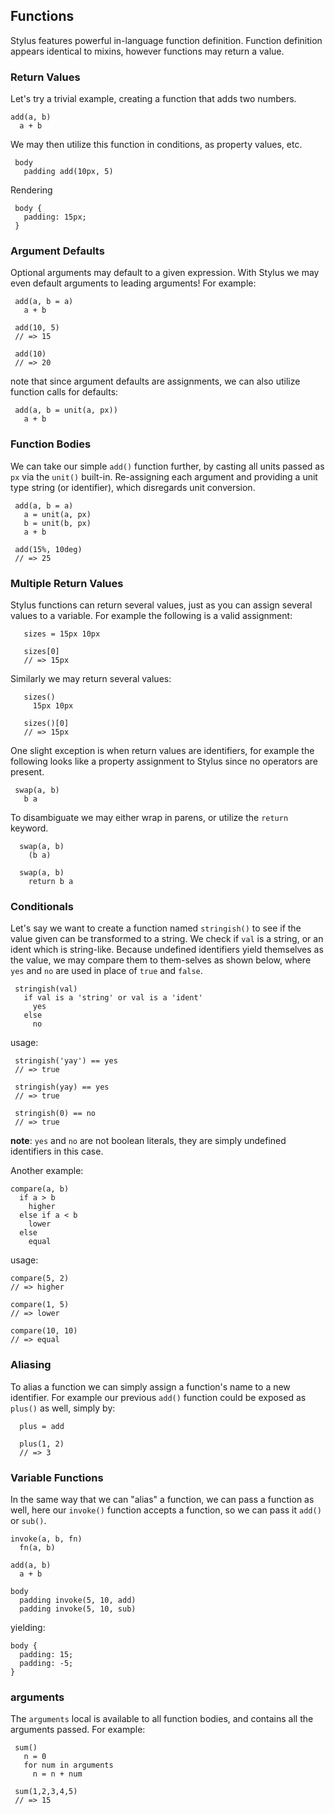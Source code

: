 
## Functions

 Stylus features powerful in-language function definition. Function definition appears identical to mixins, however functions may return a value.

### Return Values

 Let's try a trivial example, creating a function that adds two numbers.

    add(a, b)
      a + b

 We may then utilize this function in conditions, as property values, etc.
 
     body 
       padding add(10px, 5)

 Rendering
     
     body {
       padding: 15px;
     }

### Argument Defaults

 Optional arguments may default to a given expression. With Stylus we may even default arguments to leading arguments! For example:
 
 
     add(a, b = a)
       a + b

     add(10, 5)
     // => 15
     
     add(10)
     // => 20

note that since argument defaults are assignments, we can also utilize function calls for defaults:

     add(a, b = unit(a, px))
       a + b

### Function Bodies

 We can take our simple `add()` function further, by casting all units passed as `px` via the `unit()` built-in. Re-assigning each argument and providing a unit type string (or identifier), which disregards unit conversion.
 
     add(a, b = a)
       a = unit(a, px)
       b = unit(b, px)
       a + b

     add(15%, 10deg)
     // => 25

### Multiple Return Values

 Stylus functions can return several values, just as you can assign several values to a variable. For example the following is a valid assignment:
 
       sizes = 15px 10px
     
       sizes[0]
       // => 15px 

Similarly we may return several values:

       sizes()
         15px 10px

       sizes()[0]
       // => 15px

One slight exception is when return values are identifiers, for example the following looks like a property assignment to Stylus since no operators are present.

     swap(a, b)
       b a

To disambiguate we may either wrap in parens, or utilize the `return` keyword.

      swap(a, b)
        (b a)

      swap(a, b)
        return b a

### Conditionals

 Let's say we want to create a function named `stringish()` to see if the value given can be transformed to a string. We check if `val` is a string, or an ident which is string-like. Because undefined identifiers yield themselves as the value, we may compare them to them-selves as shown below, where `yes` and `no` are used in place of `true` and `false`.
 
 
     stringish(val)
       if val is a 'string' or val is a 'ident'
         yes
       else
         no

usage:

     stringish('yay') == yes
     // => true
   
     stringish(yay) == yes
     // => true
   
     stringish(0) == no
     // => true

__note__: `yes` and `no` are not boolean literals, they are simply undefined identifiers in this case.

Another example:


    compare(a, b)
      if a > b
        higher
      else if a < b
        lower
      else
        equal

usage:

    compare(5, 2)
    // => higher

    compare(1, 5)
    // => lower

    compare(10, 10)
    // => equal

### Aliasing

  To alias a function we can simply assign a function's name to a new identifier. For example our previous `add()` function could be exposed as `plus()` as well, simply by:
  
      plus = add
      
      plus(1, 2)
      // => 3

### Variable Functions

  In the same way that we can "alias" a function, we can pass a function as well, here our `invoke()` function accepts a function, so we can pass it `add()` or `sub()`.

    invoke(a, b, fn)
      fn(a, b)

    add(a, b)
      a + b

    body
      padding invoke(5, 10, add)
      padding invoke(5, 10, sub)

yielding:

    body {
      padding: 15;
      padding: -5;
    }

### arguments

 The `arguments` local is available to all function bodies, and contains all the arguments passed. For example:
 
     sum()
       n = 0
       for num in arguments
         n = n + num

     sum(1,2,3,4,5)
     // => 15